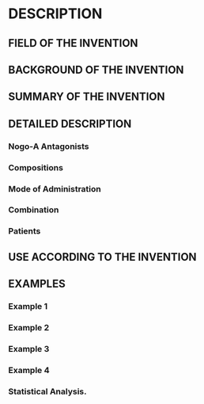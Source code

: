 # DESCRIPTION

## FIELD OF THE INVENTION

## BACKGROUND OF THE INVENTION

## SUMMARY OF THE INVENTION

## DETAILED DESCRIPTION

### Nogo-A Antagonists

### Compositions

### Mode of Administration

### Combination

### Patients

## USE ACCORDING TO THE INVENTION

## EXAMPLES

### Example 1

### Example 2

### Example 3

### Example 4

### Statistical Analysis.

